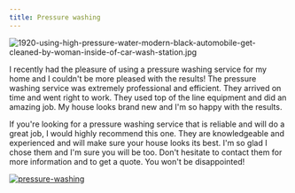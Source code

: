 ```yaml
---
title: Pressure washing
---
```


![1920-using-high-pressure-water-modern-black-automobile-get-cleaned-by-woman-inside-of-car-wash-station.jpg](/1920-using-high-pressure-water-modern-black-automobile-get-cleaned-by-woman-inside-of-car-wash-station.jpg)

I recently had the pleasure of using a pressure washing service for my home and I couldn't be more pleased with the results! The pressure washing service was extremely professional and efficient. They arrived on time and went right to work. They used top of the line equipment and did an amazing job. My house looks brand new and I'm so happy with the results.

If you're looking for a pressure washing service that is reliable and will do a great job, I would highly recommend this one. They are knowledgeable and experienced and will make sure your house looks its best. I'm so glad I chose them and I'm sure you will be too. Don't hesitate to contact them for more information and to get a quote. You won't be disappointed!

[![pressure-washing](<https://dabuttonfactory.com/button.png?t=CHECK+SERVICE&f=Noto+Sans-Bold&ts=26&tc=fff&hp=45&vp=20&c=11&bgt=unicolored&bgc=4bd42f>)](<https://londonexpertfinder.com/link>)